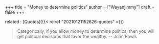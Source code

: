 +++
title = "Money to determine politics"
author = ["Wayanjimmy"]
draft = false
+++

related
: [Quotes]({{< relref "20210121152626-quotes" >}})

> Categorically, if you allow money to determine politics, then you will get political decisions that favor the wealthy. -- John Rawls
